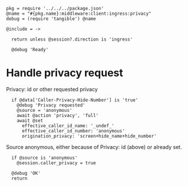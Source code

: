     pkg = require '../../../package.json'
    @name = "#{pkg.name}:middleware:client:ingress:privacy"
    debug = (require 'tangible') @name

    @include = ->

      return unless @session?.direction is 'ingress'

      @debug 'Ready'

Handle privacy request
======================

Privacy: id or other requested privacy

      if @data['Caller-Privacy-Hide-Number'] is 'true'
        @debug 'Privacy requested'
        @source = 'anonymous'
        await @action 'privacy', 'full'
        await @set
          effective_caller_id_name: '_undef_'
          effective_caller_id_number: 'anonymous'
          origination_privacy: 'screen+hide_name+hide_number'

Source anonymous, either because of Privacy: id (above) or already set.

      if @source is 'anonymous'
        @session.caller_privacy = true

      @debug 'OK'
      return
